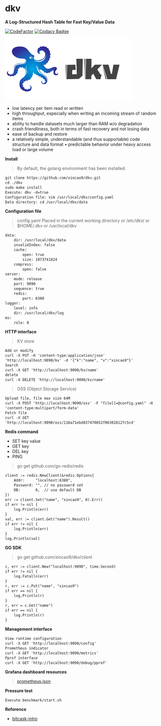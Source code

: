 # dkv

**A Log-Structured Hash Table for Fast Key/Value Data** 

[![CodeFactor](https://www.codefactor.io/repository/github/xincao9/dkv/badge)](https://www.codefactor.io/repository/github/xincao9/dkv)
[![Codacy Badge](https://api.codacy.com/project/badge/Grade/e062787e83ab41c387e567f5210d4cc4)](https://www.codacy.com/manual/xincao9/dkv?utm_source=github.com&amp;utm_medium=referral&amp;utm_content=xincao9/dkv&amp;utm_campaign=Badge_Grade)

![logo](https://github.com/xincao9/dkv/blob/master/logo.png)

* low latency per item read or written
* high throughput, especially when writing an incoming stream of random items
* ability to handle datasets much larger than RAM w/o degradation
* crash friendliness, both in terms of fast recovery and not losing data
* ease of backup and restore
* a relatively simple, understandable (and thus supportable) code structure and data format • predictable behavior under heavy access load or large volume

**Install**

> By default, the golang environment has been installed.

```
git clone https://github.com/xincao9/dkv.git
cd ./dkv
sudo make install
Execute: dkv -d=true
Configuration file: vim /usr/local/dkv/config.yaml
Data directory: cd /usr/local/dkv/data
```

**Configuration file**

> config.yaml Placed in the current working directory or /etc/dkv/ or $HOME/.dkv or /usr/local/dkv

```
data:
    dir: /usr/local/dkv/data
    invalidIndex: false
    cache:
        open: true
        size: 1073741824
    compress:
        open: false
server:
    mode: release
    port: 9090
    sequence: true
    redis:
        port: 6380
logger:
    level: info
    dir: /usr/local/dkv/log
ms:
    role: 0
```

**HTTP interface**

> KV store

```
Add or modify
curl -X PUT -H 'content-type:application/json' 'http://localhost:9090/kv' -d '{"k":"name", "v":"xincao9"}'
Search
curl -X GET 'http://localhost:9090/kv/name'
delete
curl -X DELETE 'http://localhost:9090/kv/name'
```

> OSS (Object Storage Service)

```
Upload file, file max size 64M
curl -X POST 'http://localhost:9090/oss' -F "file[]=@config.yaml" -H 'content-type:multipart/form-data'
Fetch file
curl -X GET 'http://localhost:9090/oss/116a71ebd837470652f063028127c5cd'
```

**Redis command**


* SET key value
* GET key
* DEL key
* PING

> go get github.com/go-redis/redis

```
client := redis.NewClient(&redis.Options{
    Addr:     "localhost:6380",
    Password: "", // no password set
    DB:       0,  // use default DB
})
err := client.Set("name", "xincao9", 0).Err()
if err != nil {
    log.Println(err)
}
val, err := client.Get("name").Result()
if err != nil {
    log.Println(err)
}
log.Println(val)
```

**GO SDK**

> go get github.com/xincao9/dkv/client

```
c, err := client.New("localhost:9090", time.Second)
if err != nil {
    log.Fatalln(err)
}
r, err := c.Put("name", "xincao9")
if err == nil {
    log.Println(r)
}
r, err = c.Get("name")
if err == nil {
    log.Println(r)
}
```

**Management interface**

```
View runtime configuration
curl -X GET 'http://localhost:9090/config'
Prometheus indicator
curl -X GET 'http://localhost:9090/metrics'
Pprof interface
curl -X GET 'http://localhost:9090/debug/pprof'
```

**Grafana dashboard resources**

> [prometheus.json](https://raw.githubusercontent.com/xincao9/dkv/master/prometheus.json)

**Pressure test**

```
Execute benchmark/start.sh
```

**Reference**

* [bitcask-intro](https://github.com/xincao9/dkv/blob/master/bitcask-intro.pdf)
